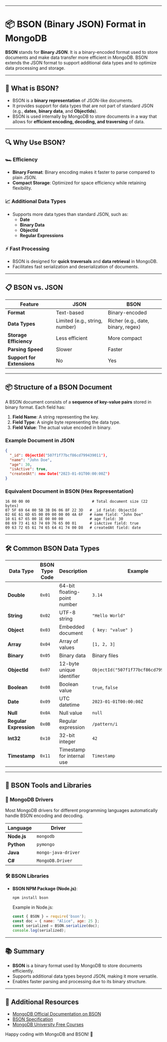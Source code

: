 
---

# 📦 **BSON (Binary JSON) Format in MongoDB**

**BSON** stands for **Binary JSON**. It is a binary-encoded format used to store documents and make data transfer more efficient in MongoDB. BSON extends the JSON format to support additional data types and to optimize data processing and storage.

---

## 🧐 **What is BSON?**

- BSON is a **binary representation** of JSON-like documents.
- It provides support for data types that are not part of standard JSON (e.g., **dates**, **binary data**, and **ObjectIds**).
- BSON is used internally by MongoDB to store documents in a way that allows for **efficient encoding, decoding, and traversing** of data.

---

## 🔍 **Why Use BSON?**

### 🏎️ **Efficiency**

- **Binary Format**: Binary encoding makes it faster to parse compared to plain JSON.
- **Compact Storage**: Optimized for space efficiency while retaining flexibility.

### 📈 **Additional Data Types**

- Supports more data types than standard JSON, such as:
  - **Date**
  - **Binary Data**
  - **ObjectId**
  - **Regular Expressions**

### ⚡ **Fast Processing**

- BSON is designed for **quick traversals** and **data retrieval** in MongoDB.
- Facilitates fast serialization and deserialization of documents.

---

## 📋 **BSON vs. JSON**

| Feature                   | JSON                              | BSON                                |
|----------------------------|-----------------------------------|-------------------------------------|
| **Format**                | Text-based                       | Binary-encoded                      |
| **Data Types**            | Limited (e.g., string, number)   | Richer (e.g., date, binary, regex)  |
| **Storage Efficiency**    | Less efficient                   | More compact                        |
| **Parsing Speed**         | Slower                           | Faster                              |
| **Support for Extensions**| No                               | Yes                                 |

---

## 📦 **Structure of a BSON Document**

A BSON document consists of a **sequence of key-value pairs** stored in binary format. Each field has:

1. **Field Name**: A string representing the key.
2. **Field Type**: A single byte representing the data type.
3. **Field Value**: The actual value encoded in binary.

### Example Document in JSON

```json
{
  "_id": ObjectId("507f1f77bcf86cd799439011"),
  "name": "John Doe",
  "age": 30,
  "isActive": true,
  "createdAt": new Date("2023-01-01T00:00:00Z")
}
```

### Equivalent Document in BSON (Hex Representation)

```
16 00 00 00                            # Total document size (22 bytes)
07 5F 69 64 00 5B 3B D6 06 8F 22 3D   # _id field: ObjectId
02 6E 61 6D 65 00 09 00 00 00 4A 6F   # name field: "John Doe"
10 61 67 65 00 1E 00 00 00            # age field: 30
08 69 73 41 63 74 69 76 65 00 01      # isActive field: true
09 63 72 65 61 74 65 64 41 74 00 D8   # createdAt field: date
```

---

## 🛠️ **Common BSON Data Types**

| **Data Type**        | **BSON Type Code** | **Description**                      | **Example**                      |
|-----------------------|--------------------|--------------------------------------|----------------------------------|
| **Double**            | `0x01`             | 64-bit floating-point number         | `3.14`                          |
| **String**            | `0x02`             | UTF-8 string                         | `"Hello World"`                 |
| **Object**            | `0x03`             | Embedded document                    | `{ key: "value" }`              |
| **Array**             | `0x04`             | Array of values                      | `[1, 2, 3]`                     |
| **Binary**            | `0x05`             | Binary data                          | Binary files                     |
| **ObjectId**          | `0x07`             | 12-byte unique identifier            | `ObjectId("507f1f77bcf86cd799439011")` |
| **Boolean**           | `0x08`             | Boolean value                        | `true`, `false`                 |
| **Date**              | `0x09`             | UTC datetime                         | `2023-01-01T00:00:00Z`          |
| **Null**              | `0x0A`             | Null value                           | `null`                          |
| **Regular Expression**| `0x0B`             | Regular expression                   | `/pattern/i`                    |
| **Int32**             | `0x10`             | 32-bit integer                       | `42`                            |
| **Timestamp**         | `0x11`             | Timestamp for internal use           | `Timestamp`                     |

---

## 🔧 **BSON Tools and Libraries**

### 🚀 **MongoDB Drivers**

Most MongoDB drivers for different programming languages automatically handle BSON encoding and decoding.

| **Language**       | **Driver**                         |
|--------------------|------------------------------------|
| **Node.js**        | `mongodb`                         |
| **Python**         | `pymongo`                         |
| **Java**           | `mongo-java-driver`               |
| **C#**             | `MongoDB.Driver`                  |

### 🛠️ **BSON Libraries**

- **BSON NPM Package (Node.js)**:  
  ```bash
  npm install bson
  ```

  Example in Node.js:

  ```javascript
  const { BSON } = require('bson');
  const doc = { name: "Alice", age: 25 };
  const serialized = BSON.serialize(doc);
  console.log(serialized);
  ```

---

## 📚 **Summary**

- **BSON** is a binary format used by MongoDB to store documents efficiently.
- Supports additional data types beyond JSON, making it more versatile.
- Enables faster parsing and processing due to its binary structure.

---

## 🔗 **Additional Resources**

- [MongoDB Official Documentation on BSON](https://www.mongodb.com/docs/manual/reference/bson/)
- [BSON Specification](http://bsonspec.org/)
- [MongoDB University Free Courses](https://university.mongodb.com/)

Happy coding with MongoDB and BSON! 🚀
